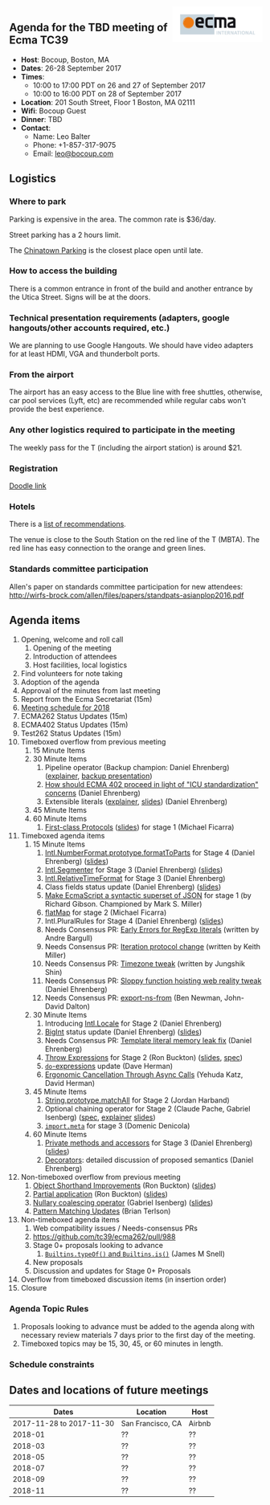 <img src="../images/Ecma_RVB-003.jpg" align="right" height="70" alt="" />

## Agenda for the TBD meeting of Ecma TC39

- **Host**: Bocoup, Boston, MA
- **Dates**: 26-28 September 2017
- **Times**:
  - 10:00 to 17:00 PDT on 26 and 27 of September 2017
  - 10:00 to 16:00 PDT on 28 of September 2017
- **Location**:
  201 South Street, Floor 1
  Boston, MA 02111
- **Wifi**: Bocoup Guest
- **Dinner**: TBD
- **Contact**:
  - Name: Leo Balter
  - Phone: +1-857-317-9075
  - Email: leo@bocoup.com

## Logistics

### Where to park

Parking is expensive in the area. The common rate is $36/day.

Street parking has a 2 hours limit.

The [Chinatown Parking](https://goo.gl/maps/ojxnnqc2T4t) is the closest place open until late. 

### How to access the building

There is a common entrance in front of the build and another entrance by the Utica Street. Signs will be at the doors.

### Technical presentation requirements (adapters, google hangouts/other accounts required, etc.)

We are planning to use Google Hangouts. We should have video adapters for at least HDMI, VGA and thunderbolt ports.

### From the airport

The airport has an easy access to the Blue line with free shuttles, otherwise, car pool services (Lyft, etc) are recommended while regular cabs won't provide the best experience.

### Any other logistics required to participate in the meeting

The weekly pass for the T (including the airport station) is around $21.

### Registration

[Doodle link](https://ecma-international.doodle.com/poll/kfhiwdz7662pgw32)

### Hotels

There is a [list of recommendations](https://gist.github.com/leobalter/b5e2231971b104711d545fa835937ea0).

The venue is close to the South Station on the red line of the T (MBTA). The red line has easy connection to the orange and green lines.

### Standards committee participation

Allen's paper on standards committee participation for new attendees: http://wirfs-brock.com/allen/files/papers/standpats-asianplop2016.pdf

## Agenda items

1. Opening, welcome and roll call
    1. Opening of the meeting
    1. Introduction of attendees
    1. Host facilities, local logistics
1. Find volunteers for note taking
1. Adoption of the agenda
1. Approval of the minutes from last meeting
1. Report from the Ecma Secretariat (15m)
1. [Meeting schedule for 2018](https://github.com/tc39/Reflector/issues/90)
1. ECMA262 Status Updates (15m)
1. ECMA402 Status Updates (15m)
1. Test262 Status Updates (15m)
1. Timeboxed overflow from previous meeting
    1. 15 Minute Items
    1. 30 Minute Items
        1. Pipeline operator (Backup champion: Daniel Ehrenberg) ([explainer](https://github.com/tc39/proposal-pipeline-operator), [backup presentation](https://docs.google.com/presentation/d/1qiWFzi5dkjuUVGcFXwypuQbEbZk-BV7unX0bYurcQsA/edit#slide=id.p))
        1. [How should ECMA 402 proceed in light of "ICU standardization" concerns](https://github.com/tc39/ecma402/pull/172) (Daniel Ehrenberg)
        1. Extensible literals ([explainer](https://github.com/littledan/proposal-extensible-numeric-literals/blob/master/README.md), [slides](https://docs.google.com/presentation/d/13Ej08CCqXGCTF46GabGdzBepWBgU5d70TtPPYFkkZcs/edit#slide=id.p)) (Daniel Ehrenberg)
    1. 45 Minute Items
    1. 60 Minute Items
        1. [First-class Protocols](https://github.com/michaelficarra/ecmascript-interfaces-proposal) ([slides](https://docs.google.com/presentation/d/1WrvSyslnF-5VnPj3k3HRq8MRzuiSN1kQ6ENE1iUSmDU/edit?usp=sharing)) for stage 1 (Michael Ficarra)
1. Timeboxed agenda items
    1. 15 Minute Items
        1. [Intl.NumberFormat.prototype.formatToParts](https://github.com/tc39/ecma402/pull/160) for Stage 4 (Daniel Ehrenberg) ([slides](https://docs.google.com/presentation/d/1--PmAca3qyQQfQz4OXj7l8QxpzfUF1GS4ET3ampvg_M/edit#slide=id.g255358455f_0_63))
        1. [Intl.Segmenter](https://github.com/tc39/proposal-intl-segmenter) for Stage 3 (Daniel Ehrenberg) ([slides](https://docs.google.com/presentation/d/1--PmAca3qyQQfQz4OXj7l8QxpzfUF1GS4ET3ampvg_M/edit#slide=id.g255358455f_0_68))
        1. [Intl.RelativeTimeFormat](https://github.com/tc39/proposal-intl-relative-time) for Stage 3 (Daniel Ehrenberg)
        1. Class fields status update (Daniel Ehrenberg) ([slides](https://docs.google.com/presentation/d/169hWHIKFnX8E-N90FJQS3u5xpo5Tt-s4IFdheLySVfQ/edit#slide=id.p))
        1. [Make EcmaScript a syntactic superset of JSON](https://github.com/gibson042/ecma262-proposal-json-superset) for stage 1 (by Richard Gibson. Championed by Mark S. Miller)
        1. [flatMap](https://github.com/tc39/proposal-flatMap) for stage 2 (Michael Ficarra)
        1. Intl.PluralRules for Stage 4 (Daniel Ehrenberg) ([slides](https://docs.google.com/presentation/d/1--PmAca3qyQQfQz4OXj7l8QxpzfUF1GS4ET3ampvg_M/edit#slide=id.g255358455f_0_78))
        1. Needs Consensus PR: [Early Errors for RegExp literals](https://github.com/tc39/ecma262/pull/984) (written by Andre Bargull)
        1. Needs Consensus PR: [Iteration protocol change](https://github.com/tc39/ecma262/pull/988) (written by Keith Miller)
        1. Needs Consensus PR: [Timezone tweak](https://github.com/tc39/ecma262/pull/778) (written by Jungshik Shin)
        1. Needs Consensus PR: [Sloppy function hoisting web reality tweak](https://github.com/tc39/ecma262/pull/888) (Daniel Ehrenberg)
        1. Needs Consensus PR: [export-ns-from](https://github.com/tc39/ecma262/pull/1005) (Ben Newman, John-David Dalton)
    1. 30 Minute Items
        1. Introducing [Intl.Locale](https://github.com/zbraniecki/proposal-intl-locale) for Stage 2 (Daniel Ehrenberg)
        1. [BigInt](https://github.com/tc39/proposal-bigint) status update (Daniel Ehrenberg) ([slides](https://docs.google.com/presentation/d/1wwI7858NPaXV4xTzQwCqPUj7Hp1baHvQodS7MUbZzbU/edit#slide=id.p))
        1. Needs Consensus PR: [Template literal memory leak fix](https://github.com/tc39/ecma262/pull/890) (Daniel Ehrenberg)
        1. [Throw Expressions](https://github.com/rbuckton/proposal-throw-expressions) for Stage 2 (Ron Buckton) ([slides](https://rbuckton.github.io/proposal-throw-expressions/ThrowExpressions-tc39.pptx), [spec](https://rbuckton.github.io/proposal-throw-expressions/))
        1. [`do`-expressions](https://github.com/tc39/proposal-do-expressions) update (Dave Herman)
        1. [Ergonomic Cancellation Through Async Calls](https://docs.google.com/presentation/d/1Lg_chkGiugx69yXKwr5Vrg4Xmxt7Tui0kmUFFZx1KNs/edit?usp=sharing) (Yehuda Katz, David Herman)
    1. 45 Minute Items
        1. [String.prototype.matchAll](https://github.com/tc39/proposal-string-matchall/pull/17) for Stage 2 (Jordan Harband)
        1. Optional chaining operator for Stage 2 (Claude Pache, Gabriel Isenberg) ([spec](https://tc39.github.io/proposal-optional-chaining/), [explainer](https://github.com/tc39/proposal-optional-chaining) [slides](https://docs.google.com/presentation/d/1iiCtJSW42Z7lg0YlagOZOfI-FTrkN88OuiO3pySawSo/edit?usp=sharing))
        1. [`import.meta`](https://github.com/tc39/proposal-import-meta) for stage 3 (Domenic Denicola)
    1. 60 Minute Items
        1. [Private methods and accessors](https://github.com/littledan/proposal-private-methods) for Stage 3 (Daniel Ehrenberg) ([slides](https://docs.google.com/presentation/d/1aI89Jgl7CdtKV6D5-ydieUn_-kgRqAD2X8gGzh62xzc/edit#slide=id.p))
        1. [Decorators](https://github.com/littledan/proposal-unified-class-features): detailed discussion of proposed semantics (Daniel Ehrenberg)
1. Non-timeboxed overflow from previous meeting
    1. [Object Shorthand Improvements](https://github.com/rbuckton/proposal-shorthand-improvements) (Ron Buckton) ([slides](https://rbuckton.github.io/proposal-shorthand-improvements/ShorthandImprovements-tc39.pptx))
    1. [Partial application](https://github.com/rbuckton/proposal-partial-application) (Ron Buckton) ([slides](https://rbuckton.github.io/proposal-partial-application/PartialApplication-tc39.pptx))
    1. [Nullary coalescing operator](https://github.com/gisenberg/proposal-nullary-coalescing) (Gabriel Isenberg) ([slides](https://docs.google.com/presentation/d/1m5nxTH8ifcmOlyaTmTuMAa1bawiGUyKJzQGlw-EVSKM/edit?usp=sharing))
    1. [Pattern Matching Updates](https://github.com/tc39/proposal-pattern-matching) (Brian Terlson)
1. Non-timeboxed agenda items
    1. Web compatibility issues / Needs-consensus PRs
      1. https://github.com/tc39/ecma262/pull/988
    1. Stage 0+ proposals looking to advance
       1. [`Builtins.typeOf()` and `Builtins.is()`](https://github.com/jasnell/proposal-istypes) (James M Snell)
    1. New proposals
    1. Discussion and updates for Stage 0+ Proposals
1. Overflow from timeboxed discussion items (in insertion order)
1. Closure

### Agenda Topic Rules

1. Proposals looking to advance must be added to the agenda along with necessary review materials 7 days prior to the first day of the meeting.
1. Timeboxed topics may be 15, 30, 45, or 60 minutes in length.

### Schedule constraints

## Dates and locations of future meetings

| Dates                    | Location          | Host       |
|--------------------------|-------------------|------------|
| 2017-11-28 to 2017-11-30 | San Francisco, CA | Airbnb     |
| 2018-01                  | ??                | ??         |
| 2018-03                  | ??                | ??         |
| 2018-05                  | ??                | ??         |
| 2018-07                  | ??                | ??         |
| 2018-09                  | ??                | ??         |
| 2018-11                  | ??                | ??         |
